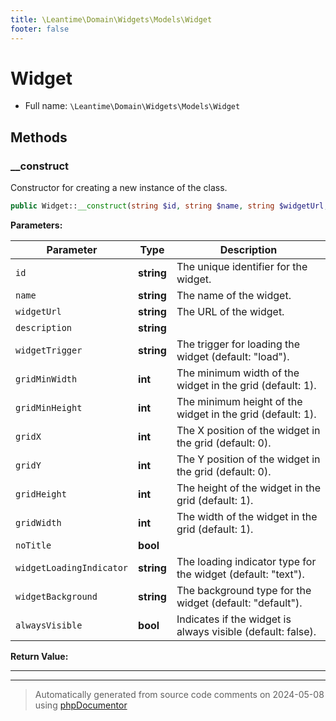 ```yaml
---
title: \Leantime\Domain\Widgets\Models\Widget
footer: false
---
```


# Widget





* Full name: `\Leantime\Domain\Widgets\Models\Widget`



## Methods

### __construct

Constructor for creating a new instance of the class.

```php
public Widget::__construct(string $id, string $name, string $widgetUrl, string $description = &quot;&quot;, string $widgetTrigger = &quot;load&quot;, int $gridMinWidth = 1, int $gridMinHeight = 1, int $gridX, int $gridY, int $gridHeight = 1, int $gridWidth = 1, bool $noTitle = false, string $widgetLoadingIndicator = &quot;text&quot;, string $widgetBackground = &quot;default&quot;, bool $alwaysVisible = false): void
```








**Parameters:**

| Parameter | Type | Description |
|-----------|------|-------------|
| `id` | **string** | The unique identifier for the widget. |
| `name` | **string** | The name of the widget. |
| `widgetUrl` | **string** | The URL of the widget. |
| `description` | **string** |  |
| `widgetTrigger` | **string** | The trigger for loading the widget (default: &quot;load&quot;). |
| `gridMinWidth` | **int** | The minimum width of the widget in the grid (default: 1). |
| `gridMinHeight` | **int** | The minimum height of the widget in the grid (default: 1). |
| `gridX` | **int** | The X position of the widget in the grid (default: 0). |
| `gridY` | **int** | The Y position of the widget in the grid (default: 0). |
| `gridHeight` | **int** | The height of the widget in the grid (default: 1). |
| `gridWidth` | **int** | The width of the widget in the grid (default: 1). |
| `noTitle` | **bool** |  |
| `widgetLoadingIndicator` | **string** | The loading indicator type for the widget (default: &quot;text&quot;). |
| `widgetBackground` | **string** | The background type for the widget (default: &quot;default&quot;). |
| `alwaysVisible` | **bool** | Indicates if the widget is always visible (default: false). |


**Return Value:**





---


---
> Automatically generated from source code comments on 2024-05-08 using [phpDocumentor](http://www.phpdoc.org/)
